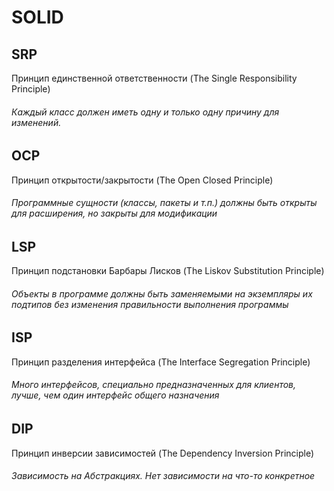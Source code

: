 # SOLID
## SRP
Принцип единственной ответственности (The Single Responsibility Principle)
###### Каждый класс должен иметь одну и только одну причину для изменений.

## OCP
Принцип открытости/закрытости (The Open Closed Principle)
###### Программные сущности (классы, пакеты и т.п.) должны быть открыты для расширения, но закрыты для модификации

## LSP
Принцип подстановки Барбары Лисков (The Liskov Substitution Principle)
###### Объекты в программе должны быть заменяемыми на экземпляры их подтипов без изменения правильности выполнения программы

## ISP
Принцип разделения интерфейса (The Interface Segregation Principle)
###### Много интерфейсов, специально предназначенных для клиентов, лучше, чем один интерфейс общего назначения


## DIP
Принцип инверсии зависимостей (The Dependency Inversion Principle)
###### Зависимость на Абстракциях. Нет зависимости на что-то конкретное